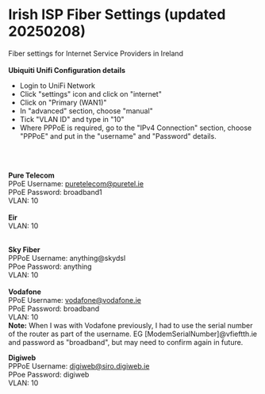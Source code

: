 # Irish ISP Fiber Settings (updated 20250208)
Fiber settings for Internet Service Providers in Ireland<br/>
<br/>
**Ubiquiti Unifi Configuration details**<br/> 
* Login to UniFi Network<br/> 
* Click "settings" icon and click on "internet"<br/>
* Click on "Primary (WAN1)"<br/>
* In "advanced" section, choose "manual"<br/>
* Tick "VLAN ID" and type in "10"<br/>
* Where PPPoE is required, go to the "IPv4 Connection" section, choose "PPPoE" and put in the "username" and "Password" details.<br/>
<br/>
<br/>

**Pure Telecom** <br/>
PPoE Username: puretelecom@puretel.ie<br/>
PPoE Password: broadband1<br/>
VLAN: 10<br/>
<br/>
**Eir** <br/>
VLAN: 10<br/>
<br/>

**Sky Fiber** <br/>
PPPoE Username: anything@skydsl<br/>
PPoe Password: anything<br/>
VLAN: 10<br/>
<br/>
**Vodafone** <br/>
PPoE Username: vodafone@vodafone.ie<br/>
PPoE Password: broadband<br/>
VLAN: 10<br/>
**Note:** When I was with Vodafone previously, I had to use the serial number of the router as part of the username. EG  [ModemSerialNumber]@vfieftth.ie and password as "broadband", but may need to confirm again in future.
<br/>

**Digiweb** <br/>
PPPoE Username: digiweb@siro.digiweb.ie<br/>
PPoe Password: digiweb<br/>
VLAN: 10<br/>
<br/>



